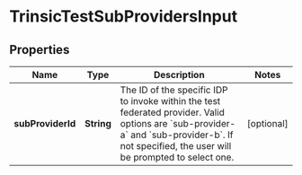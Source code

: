 

# TrinsicTestSubProvidersInput


## Properties

| Name | Type | Description | Notes |
|------------ | ------------- | ------------- | -------------|
|**subProviderId** | **String** | The ID of the specific IDP to invoke within the test federated provider.              Valid options are &#x60;sub-provider-a&#x60; and &#x60;sub-provider-b&#x60;.              If not specified, the user will be prompted to select one. |  [optional] |



